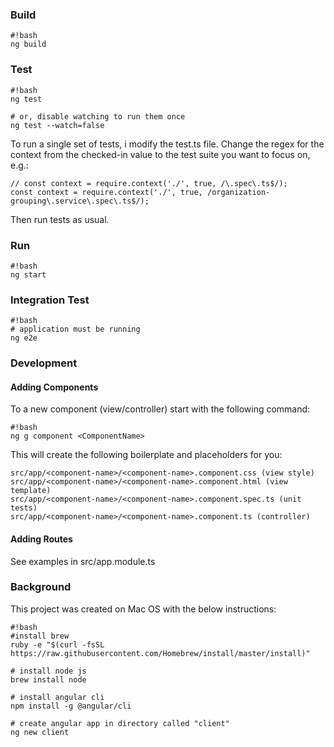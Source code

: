 ### Build ###
```
#!bash
ng build
```
### Test ###
```
#!bash
ng test

# or, disable watching to run them once
ng test --watch=false
```

To run a single set of tests, i modify the test.ts file. Change the regex for the context
from the checked-in value to the test suite you want to focus on, e.g.:
```
// const context = require.context('./', true, /\.spec\.ts$/);
const context = require.context('./', true, /organization-grouping\.service\.spec\.ts$/);
```
Then run tests as usual.

### Run ###
```
#!bash
ng start
```
### Integration Test ###
```
#!bash
# application must be running
ng e2e
```
### Development ###
#### Adding Components ####
To a new component (view/controller) start with the following command:
```
#!bash
ng g component <ComponentName>
```
This will create the following boilerplate and placeholders for you:
```
src/app/<component-name>/<component-name>.component.css (view style)
src/app/<component-name>/<component-name>.component.html (view template)
src/app/<component-name>/<component-name>.component.spec.ts (unit tests)
src/app/<component-name>/<component-name>.component.ts (controller)
```
#### Adding Routes ###
See examples in src/app.module.ts
### Background ###
This project was created on Mac OS with the below instructions:
```
#!bash
#install brew
ruby -e "$(curl -fsSL https://raw.githubusercontent.com/Homebrew/install/master/install)"

# install node js
brew install node

# install angular cli
npm install -g @angular/cli

# create angular app in directory called "client"
ng new client
```
